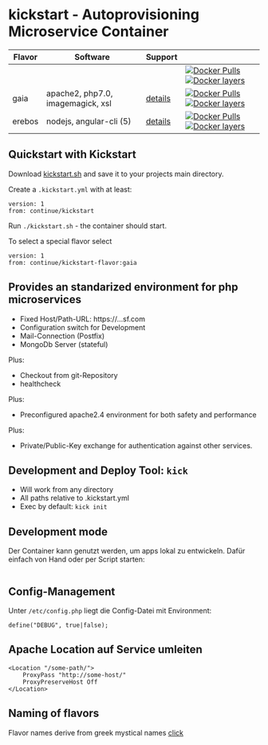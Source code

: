 # kickstart - Autoprovisioning Microservice Container

| Flavor  | Software                                    | Support                      |    |
|---------|---------------------------------------------|------------------------------|----|
| <base>  | <base container>                            |                              | [![Docker Pulls](https://img.shields.io/docker/pulls/continue/kickstart.svg)](https://hub.docker.com/r/continue/kickstart/) [![Docker layers](https://images.microbadger.com/badges/image/continue/kickstart.svg)](https://microbadger.com/images/continue/kickstart) |
| gaia    | apache2, php7.0, imagemagick, xsl           | [details](.flavors/gaia/)    | [![Docker Pulls](https://img.shields.io/docker/pulls/continue/kickstart:gaia.svg)](https://hub.docker.com/r/continue/kickstart/) [![Docker layers](https://images.microbadger.com/badges/image/continue/kickstart:gaia.svg)](https://microbadger.com/images/continue/kickstart:gaia) |
| erebos  | nodejs, angular-cli (5)                     | [details](.flavors/erebos/)  | [![Docker Pulls](https://img.shields.io/docker/pulls/continue/kickstart:erebos.svg)](https://hub.docker.com/r/continue/kickstart/) [![Docker layers](https://images.microbadger.com/badges/image/continue/kickstart:erebos.svg)](https://microbadger.com/images/continue/kickstart:erebos) |

## Quickstart with Kickstart

Download [kickstart.sh](https://raw.githubusercontent.com/c7lab/kickstart/master/opt/kickstart.sh) and save
it to your projects main directory.

Create a `.kickstart.yml` with at least:

```
version: 1
from: continue/kickstart
```

Run `./kickstart.sh` - the container should start.

To select a special flavor select

```
version: 1
from: continue/kickstart-flavor:gaia
```


## Provides an standarized environment for php microservices

- Fixed Host/Path-URL: https://<branch>.<service-name>.<namespace>.sf.com
- Configuration switch for Development
- Mail-Connection (Postfix)
- MongoDb Server (stateful)

Plus:

- Checkout from git-Repository
- healthcheck

Plus:

- Preconfigured apache2.4 environment for both safety and performance

Plus:

- Private/Public-Key exchange for authentication against other
  services.


## Development and Deploy Tool: `kick`

- Will work from any directory
- All paths relative to .kickstart.yml
- Exec by default: `kick init`



## Development mode

Der Container kann genutzt werden, um apps lokal zu entwickeln. Dafür
einfach von Hand oder per Script starten:

```

```



## Config-Management

Unter `/etc/config.php` liegt die Config-Datei mit Environment:

```
define("DEBUG", true|false);
```



## Apache Location auf Service umleiten


```
<Location "/some-path/">
    ProxyPass "http://some-host/"
    ProxyPreserveHost Off
</Location>
```

## Naming of flavors

Flavor names derive from greek mystical names [click](https://de.wikipedia.org/wiki/Griechische_Mythologie)